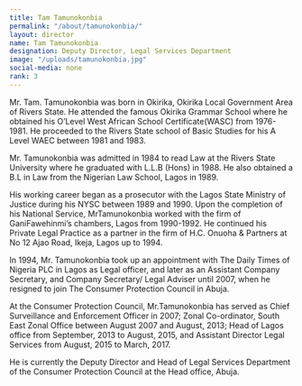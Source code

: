 ```yaml
---
title: Tam Tamunokonbia
permalink: "/about/tamunokonbia/"
layout: director
name: Tam Tamunokonbia
designation: Deputy Director, Legal Services Department
image: "/uploads/tamunokonbia.jpg"
social-media: none
rank: 3
---
```


Mr. Tam. Tamunokonbia was born in Okirika, Okirika Local Government Area of Rivers State. He attended the famous Okirika Grammar School where he obtained his O’Level West African School Certificate(WASC) from 1976-1981. He proceeded to the Rivers State school of Basic Studies for his A Level WAEC between 1981 and 1983.

Mr. Tamunokonbia was admitted in 1984 to read Law at the Rivers State University where he graduated with L.L.B (Hons) in 1988. He also obtained a B.L in Law from the Nigerian Law School, Lagos in 1989.

His working career began as a prosecutor with the Lagos State Ministry of Justice during his NYSC between 1989 and 1990. Upon the completion of his National Service, MrTamunokonbia worked with the firm of GaniFawehinmi’s chambers, Lagos from 1990-1992. He continued his Private Legal Practice as a partner in the firm of H.C. Onuoha &amp; Partners at No 12 Ajao Road, Ikeja, Lagos up to 1994.

In 1994, Mr. Tamunokonbia took up an appointment with The Daily Times of Nigeria PLC in Lagos as Legal officer, and later as an Assistant Company Secretary, and Company Secretary/ Legal Adviser until 2007, when he resigned to join The Consumer Protection Council in Abuja.

At the Consumer Protection Council, Mr.Tamunokonbia has served as Chief Surveillance and Enforcement Officer in 2007; Zonal Co-ordinator, South East Zonal Office between August 2007 and August, 2013; Head of Lagos office from September, 2013 to August, 2015, and Assistant Director Legal Services from August, 2015 to March, 2017.

He is currently the Deputy Director and Head of Legal Services Department of the Consumer Protection Council at the Head office, Abuja.